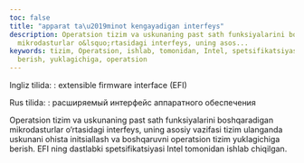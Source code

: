 ```yaml
---
toc: false
title: "apparat ta\u2019minot kengayadigan interfeys"
description: Operatsion tizim va uskunaning past sath funksiyalarini boshqaradigan
  mikrodasturlar o&lsquo;rtasidagi interfeys, uning asos...
keywords: tizim, Operatsion, ishlab, tomonidan, Intel, spetsifikatsiyasi, dastlabki,
  berish, yuklagichiga, operatsion
---
```


Ingliz tilida:
:   extensible firmware interface (EFI)

Rus tilida:
:   расширяемый интерфейс аппаратного обеспечения

Operatsion tizim va uskunaning past sath funksiyalarini boshqaradigan mikrodasturlar o‘rtasidagi interfeys, uning asosiy vazifasi tizim ulanganda uskunani ohista initsiallash va boshqaruvni operatsion tizim yuklagichiga berish. EFI ning dastlabki spetsifikatsiyasi Intel tomonidan ishlab chiqilgan.